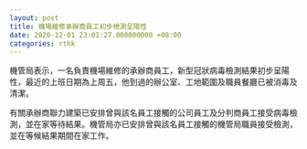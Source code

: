 ```yaml
---
layout: post
title: 機場維修承辦商員工初步檢測呈陽性
date: 2020-12-01 23:01:27.000000000 +08:00
categories: rthk
---
```


機管局表示，一名負責機場維修的承辦商員工，新型冠狀病毒檢測結果初步呈陽性，最近的上班日期為上周五，他到過的辦公室、工地範圍及職員餐廳已被消毒及清潔。

有關承辦商聯力建築已安排曾與該名員工接觸的公司員工及分判商員工接受病毒檢測，並在家等待結果。機管局亦已安排曾與該名員工接觸的機管局職員接受檢測，並在等候結果期間在家工作。
